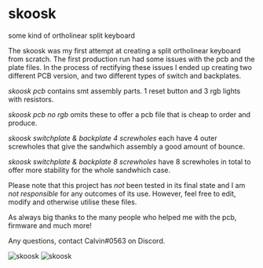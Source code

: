 # skoosk

some kind of ortholinear split keyboard

The skoosk was my first attempt at creating a split ortholinear keyboard from scratch. The first production run had some issues with the pcb and the plate files. In the process of rectifying these issues I ended up creating two different PCB version, and two different types of switch and backplates.

*skoosk pcb* contains smt assembly parts. 1 reset button and 3 rgb lights with resistors.

*skoosk pcb no rgb* omits these to offer a pcb file that is cheap to order and produce.

*skoosk switchplate & backplate 4 screwholes* each have 4 outer screwholes that give the sandwhich assembly a good amount of bounce.

*skoosk switchplate & backplate 8 screwholes* have 8 screwholes in total to offer more stability for the whole sandwhich case.

Please note that this project has *not* been tested in its final state and I am *not responsible* for any outcomes of its use. However, feel free to edit, modify and otherwise utilise these files.

As always big thanks to the many people who helped me with the pcb, firmware and much more! 

Any questions, contact Calvin#0563 on Discord.

![skoosk](https://i.imgur.com/y62HtcG)
![skoosk](https://i.imgur.com/dDfl0X6)



